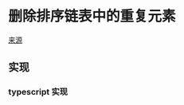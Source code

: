 # 删除排序链表中的重复元素
[来源](https://leetcode.cn/problems/remove-duplicates-from-sorted-list/)

## 实现

### typescript 实现
```typescript

```
